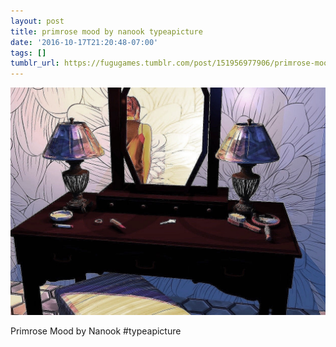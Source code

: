 ```yaml
---
layout: post
title: primrose mood by nanook typeapicture
date: '2016-10-17T21:20:48-07:00'
tags: []
tumblr_url: https://fugugames.tumblr.com/post/151956977906/primrose-mood-by-nanook-typeapicture
---
```

 ![](/tumblr_files/tumblr_of7yeocaFt1tgne1po1_1280.jpg)  

Primrose Mood by Nanook #typeapicture

